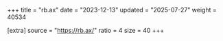 +++
title = "rb.ax"
date = "2023-12-13"
updated = "2025-07-27"
weight = 40534

[extra]
source = "https://rb.ax/"
ratio = 4
size = 40
+++
